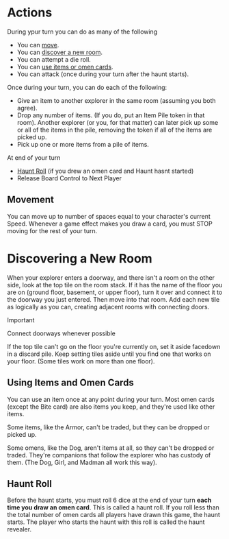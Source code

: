 # Actions

During ypur turn you can do as many of the following

- You can [move](ACTIONS.md#movement).
- You can [discover a new room](#discovering-a-new-room).
- You can attempt a die roll.
- You can [use items or omen cards](#Using-Items-and-Omen-Cards).
- You can attack (once during your turn after the haunt starts).

Once during your turn, you can do each of the following:

- Give an item to another explorer in the same room (assuming you both agree).
- Drop any number of items. (If you do, put an Item Pile token in that room). Another explorer (or you, for that matter) can later pick up some or all of the items in the pile, removing the token if all of the items are picked up.
- Pick up one or more items from a pile of items.

At end of your turn

- [Haunt Roll](ACTIONS.md#haunt-roll) (if you drew an omen card and Haunt hasnt started)
- Release Board Control to Next Player

## Movement

You can move up to number of spaces equal to your character's current Speed. Whenever a game effect makes you draw a card, you must STOP moving for the rest of your turn. 

# Discovering a New Room

When your explorer enters a doorway, and there isn't a room on the other side, look at the top tile on the room stack. If it has the name of the floor you are on (ground floor, basement, or upper floor), turn it over and connect it to the doorway you just entered. Then move into that room. Add each new tile as logically as you can, creating adjacent rooms with connecting doors.

> [!IMPORTANT]
> Connect doorways whenever possible

If the top tile can't go on the floor you're currently on, set it aside facedown in a discard pile. Keep setting tiles aside until you find one that works on your floor. (Some tiles work on more than one floor).

## Using Items and Omen Cards

You can use an item once at any point during your turn. Most omen cards (except the Bite card) are also items you keep, and they're used like other items.

Some items, like the Armor, can't be traded, but they can be dropped or picked up.

Some omens, like the Dog, aren't items at all, so they can't be dropped or traded. They're companions that follow the explorer who has custody of them. (The Dog, Girl, and Madman all work this way).

## Haunt Roll

Before the haunt starts, you must roll 6 dice at the end of your turn __each time you draw an omen card__. This is called a haunt roll. If you roll less than the total number of omen cards all players have drawn this game, the haunt starts. The player who starts the haunt with this roll is called the haunt revealer.
